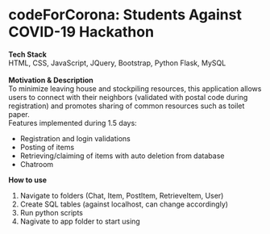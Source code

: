 # codeForCorona: Students Against COVID-19 Hackathon
<b>Tech Stack</b><br>
HTML, CSS, JavaScript, JQuery, Bootstrap, Python Flask, MySQL
<br><br>
<b>Motivation & Description</b><br>
To minimize leaving house and stockpiling resources, this application allows users to connect with their neighbors (validated with postal code during registration) and promotes sharing of common resources such as toilet paper.<br>
Features implemented during 1.5 days:<br>
<ul>
  <li>Registration and login validations</li>
  <li>Posting of items</li>
  <li>Retrieving/claiming of items with auto deletion from database</li>
  <li>Chatroom</li>
 </ul>
<b>How to use</b>
<ol>
  <li>Navigate to folders (Chat, Item, PostItem, RetrieveItem, User)</li>
  <li>Create SQL tables (against localhost, can change accordingly)</li>
  <li>Run python scripts</li>
  <li>Nagivate to app folder to start using</li>
</ol>
